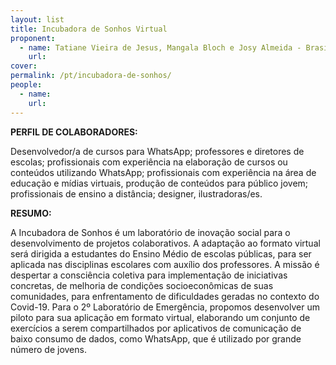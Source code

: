 ```yaml
---
layout: list
title: Incubadora de Sonhos Virtual
proponent:
  - name: Tatiane Vieira de Jesus, Mangala Bloch e Josy Almeida - Brasília, DF
    url: 
cover:
permalink: /pt/incubadora-de-sonhos/
people:
  - name: 
    url: 
---
```


**PERFIL DE COLABORADORES:**
  
Desenvolvedor/a de cursos para WhatsApp; professores e diretores de escolas; profissionais com experiência na elaboração de cursos ou conteúdos utilizando WhatsApp; profissionais com experiência na área de educação e mídias virtuais, produção de conteúdos para público jovem; profissionais de ensino a distância; designer, ilustradoras/es.  

**RESUMO:**
  
A Incubadora de Sonhos é um laboratório de inovação social para o desenvolvimento de projetos colaborativos. A adaptação ao formato virtual será dirigida a estudantes do Ensino Médio de escolas públicas, para ser aplicada nas disciplinas escolares com auxílio dos professores. A missão é despertar a consciência coletiva para implementação de iniciativas concretas, de melhoria de condições socioeconômicas de suas comunidades, para enfrentamento de dificuldades geradas no contexto do Covid-19. 
Para o 2º Laboratório de Emergência, propomos desenvolver um piloto para sua aplicação em formato virtual, elaborando um conjunto de exercícios a serem compartilhados por aplicativos de comunicação de baixo consumo de dados, como WhatsApp, que é utilizado por grande número de jovens.
